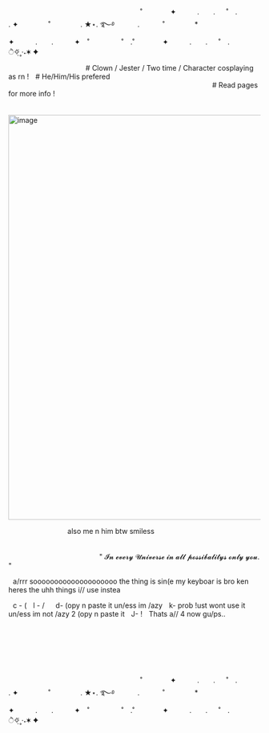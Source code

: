 
                             ˚　　　　✦　　　.　　. 　 ˚　.　　　　　 . ✦　　　 　˚　　　　 . ★⋆. ࿐࿔ 
　　　.   　　˚　　 　　*　　 　　✦　　　.　　.　　　✦　˚ 　　　　 ˚　.˚　　　　✦　　　.　　. 　 ˚　.　　　　 　　 　　　　        ੈ✧̣̇˳·˖✶   ✦　　

                 # Clown / Jester / Two time / Character cosplaying as rn !   # He/Him/His prefered
                                     
                   # Read pages for more info !                 
                               
                                 <img width="922" height="807" alt="image" src="https://github.com/user-attachments/assets/0a5a6c2e-84b4-40f7-b03a-058e7dabff84" />

             also me n him btw smiless
                                                                                                                                  " 𝓘𝓷 𝓮𝓿𝓮𝓻𝔂 𝓤𝓷𝓲𝓿𝓮𝓻𝓼𝓮 𝓲𝓷 𝓪𝓵𝓵 𝓹𝓸𝓼𝓼𝓲𝓫𝓪𝓵𝓲𝓽𝔂𝓼 𝓸𝓷𝓵𝔂 𝔂𝓸𝓾. "


 a/rrr soooooooooooooooooooo  the thing is sin(e my keyboar is bro ken heres the uhh things i// use instea 

 c - (
 l - /
  d- (opy n paste it un/ess im /azy
 k- prob !ust wont use it un/ess im not /azy 2 (opy n paste it
 J- !
 Thats a// 4 now gu/ps..



                                             
                                                                                                                                                                

                             ˚　　　　✦　　　.　　. 　 ˚　.　　　　　 . ✦　　　 　˚　　　　 . ★⋆. ࿐࿔ 
　　　.   　　˚　　 　　*　　 　　✦　　　.　　.　　　✦　˚ 　　　　 ˚　.˚　　　　✦　　　.　　. 　 ˚　.　　　　 　　 　　　　        ੈ✧̣̇˳·˖✶   ✦　　
